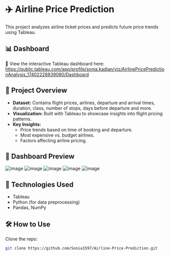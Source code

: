# ✈️ Airline Price Prediction  

This project analyzes airline ticket prices and predicts future price trends using Tableau.  

## 📊 Dashboard  
🔗 View the interactive Tableau dashboard here: https://public.tableau.com/app/profile/sonia.kadian/viz/AirlinePricePredictionAnalysis_17402228839080/Dashboard

## 📂 Project Overview  
- **Dataset:** Contains flight prices, airlines, departure and arrival times, duration, class, number of stops, days before departure and more.  
- **Visualization:** Built with Tableau to showcase insights into flight pricing patterns.  
- **Key Insights:**  
  - Price trends based on time of booking and departure.  
  - Most expensive vs. budget airlines.  
  - Factors affecting airline pricing.

## 📸 Dashboard Preview  
![image](https://github.com/user-attachments/assets/04e177cd-0028-413b-8821-2457db5c0a37)
![image](https://github.com/user-attachments/assets/5b9d16e2-3311-4e97-98d8-b7568f91d68b)
![image](https://github.com/user-attachments/assets/c0f6dcec-9c3c-4cb1-a500-339d45e27805)
![image](https://github.com/user-attachments/assets/825c9b21-a8a9-4a45-b31f-cf31799defb0)
![image](https://github.com/user-attachments/assets/41522705-f928-4b8b-94ab-1ae5364a2ea7)

## 🚀 Technologies Used  
- Tableau  
- Python (for data preprocessing)  
- Pandas, NumPy   

## 🛠️ How to Use  
  Clone the repo:  
   ```bash
   git clone https://github.com/Sonia1597/Airline-Price-Prediction.git

